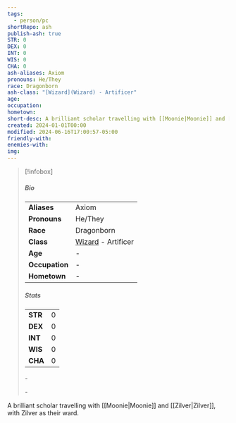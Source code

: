```yaml
---
tags:
  - person/pc
shortRepo: ash
publish-ash: true
STR: 0
DEX: 0
INT: 0
WIS: 0
CHA: 0
ash-aliases: Axiom
pronouns: He/They
race: Dragonborn
ash-class: "[Wizard](Wizard) - Artificer"
age: 
occupation: 
hometown: 
short-desc: A brilliant scholar travelling with [[Moonie|Moonie]] and [[Zilver|Zilver]], with Zilver as their ward.
created: 2024-01-01T00:00
modified: 2024-06-16T17:00:57-05:00
friendly-with: 
enemies-with: 
img: 
---
```


> [!infobox]
> 
> ##### Bio
> |                |                  |
> | -------------- | ---------------- |
> |**Aliases**     | Axiom                |
> |**Pronouns**    | He/They           |
> |**Race**        | Dragonborn            |
> |**Class**         | [Wizard](Wizard) - Artificer            |
> |**Age**         | \-            |
> |**Occupation**  | \-        |
> |**Hometown**|\-|
> 
> ##### Stats
> |      |      |
> | ---- | ---- |
> | **STR**  | 0     |
> | **DEX**  | 0     |
> | **INT**  | 0     |
> | **WIS**  | 0     |
> | **CHA**  | 0     |
>
>
>\-
>
>
>\-

A brilliant scholar travelling with [[Moonie|Moonie]] and [[Zilver|Zilver]], with Zilver as their ward.


